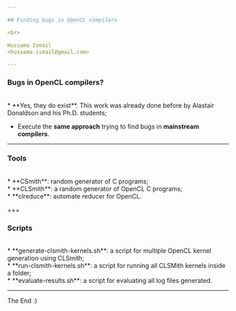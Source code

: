 ```yaml
---

## Finding bugs in OpenCL compilers

<br> 

Hussama Ismail 
<hussama.ismail@gmail.com>

---
```


### Bugs in OpenCL compilers?
<br> 
* **Yes, they do exist**. This work was already done before by Alastair Donaldson and his Ph.D. students;

* Execute the **same approach** trying to find bugs in **mainstream compilers**.

---

### Tools
<br> 
* **CSmith**: random generator of C programs;
<br> 
* **CLSmith**: a random generator of OpenCL C programs;
<br> 
* **clreduce**: automate reducer for OpenCL.

+++

### Scripts
<br> 
* **generate-clsmith-kernels.sh**: a script for multiple OpenCL kernel generation using CLSmith;
<br> 
* **run-clsmith-kernels.sh**: a script for running all CLSMith kernels inside a folder;
<br> 
* **evaluate-results.sh**: a script for evaluating all log files generated.

---



The End :)
